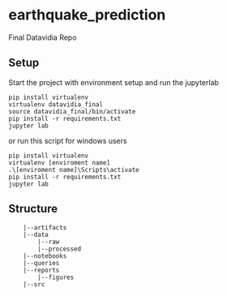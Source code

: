 # earthquake_prediction
Final Datavidia Repo


## Setup

Start the project with environment setup and run the jupyterlab

```
pip install virtualenv
virtualenv datavidia_final
source datavidia_final/bin/activate
pip install -r requirements.txt
jupyter lab
```
or run this script for windows users
```
pip install virtualenv
virtualenv [enviroment name]
.\[enviroment name]\Scripts\activate
pip install -r requirements.txt
jupyter lab
```

## Structure

```
    |--artifacts
    |--data
        |--raw
        |--processed
    |--notebooks
    |--queries
    |--reports
        |--figures
    |--src
```
